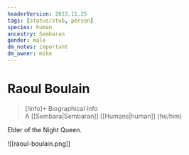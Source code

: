 ```yaml
---
headerVersion: 2023.11.25
tags: [status/stub, person]
species: human
ancestry: Sembaran
gender: male
dm_notes: important
dm_owner: mike
---
```

# Raoul Boulain
>[!info]+ Biographical Info  
> A [[Sembara|Sembaran]] [[Humans|human]] (he/him)


Elder of the Night Queen.

![[raoul-boulain.png]]